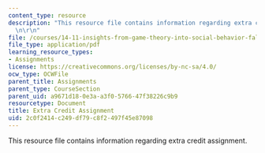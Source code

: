 ```yaml
---
content_type: resource
description: "This resource file contains information regarding extra credit assignment.\r\
  \n\r\n"
file: /courses/14-11-insights-from-game-theory-into-social-behavior-fall-2013/2c0f2414c249df79c8f2497f45e87098_MIT14_11F13_Ext_Credit_Det.pdf
file_type: application/pdf
learning_resource_types:
- Assignments
license: https://creativecommons.org/licenses/by-nc-sa/4.0/
ocw_type: OCWFile
parent_title: Assignments
parent_type: CourseSection
parent_uid: a9671d18-0e3a-a3f0-5766-47f38226c9b9
resourcetype: Document
title: Extra Credit Assignment
uid: 2c0f2414-c249-df79-c8f2-497f45e87098
---
```

This resource file contains information regarding extra credit assignment.

